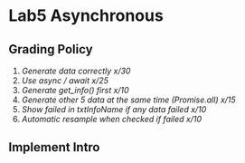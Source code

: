 # Lab5 Asynchronous
## Grading Policy
1. *Generate data correctly x/30*
2. *Use async / await x/25*
3. *Generate get_info() first x/10*
4. *Generate other 5 data at the same time (Promise.all) x/15*
5. *Show failed in txtInfoName if any data failed x/10*
6. *Automatic resample when checked if failed x/10*
## Implement Intro